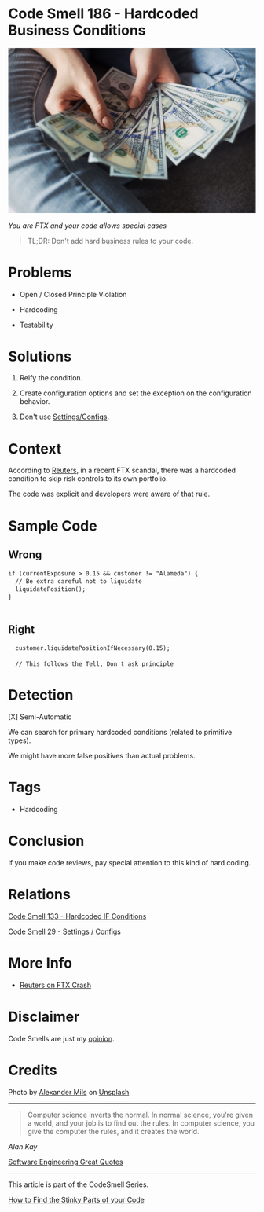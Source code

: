 # Code Smell 186 - Hardcoded Business Conditions
            
![Code Smell 186 - Hardcoded Business Conditions](Code%20Smell%20186%20-%20Hardcoded%20Business%20Conditions.jpg)


*You are FTX and your code allows special cases*

> TL;DR: Don't add hard business rules to your code.

# Problems

- Open / Closed Principle Violation

- Hardcoding

- Testability

# Solutions

1. Reify the condition.

2. Create configuration options and set the exception on the configuration behavior.

3. Don't use [Settings/Configs](https://github.com/mcsee/Software-Design-Articles/tree/main/Articles/Code%20Smells/Code%20Smell%2029%20-%20Settings%20-%20Configs/readme.md).

# Context

According to [Reuters](https://www.reuters.com/technology/how-secret-software-change-allowed-ftx-use-client-money-2022-12-13/), in a recent FTX scandal, there was a hardcoded condition to skip risk controls to its own portfolio.

The code was explicit and developers were aware of that rule.

# Sample Code

## Wrong

[Gist Url]: # (https://gist.github.com/mcsee/27cdd48bf20694b735f7d5914c086022)
```solidity
if (currentExposure > 0.15 && customer != "Alameda") {
  // Be extra careful not to liquidate
  liquidatePosition();
}


```

## Right

[Gist Url]: # (https://gist.github.com/mcsee/d43ab068cbec6d361fb429fd2860f518)
```solidity
  customer.liquidatePositionIfNecessary(0.15);
  
  // This follows the Tell, Don't ask principle
```

# Detection

[X] Semi-Automatic 

We can search for primary hardcoded conditions (related to primitive types).

We might have more false positives than actual problems. 

# Tags

- Hardcoding

# Conclusion

If you make code reviews, pay special attention to this kind of hard coding.

# Relations

[Code Smell 133 - Hardcoded IF Conditions](https://github.com/mcsee/Software-Design-Articles/tree/main/Articles/Code%20Smells/Code%20Smell%20133%20-%20Hardcoded%20IF%20Conditions/readme.md)

[Code Smell 29 - Settings / Configs](https://github.com/mcsee/Software-Design-Articles/tree/main/Articles/Code%20Smells/Code%20Smell%2029%20-%20Settings%20-%20Configs/readme.md)

# More Info

- [Reuters on FTX Crash]( https://www.reuters.com/technology/how-secret-software-change-allowed-ftx-use-client-money-2022-12-13/)

# Disclaimer

Code Smells are just my [opinion](https://github.com/mcsee/Software-Design-Articles/tree/main/Articles/Blogging/I%20Wrote%20More%20than%2090%20Articles%20on%202021%20Here%20is%20What%20I%20Learned/readme.md).

# Credits

Photo by [Alexander Mils](https://unsplash.com/@alexandermils) on [Unsplash](https://unsplash.com/s/photos/steal-money)  
  
* * *
> Computer science inverts the normal. In normal science, you're given a world, and your job is to find out the rules. In computer science, you give the computer the rules, and it creates the world.

_Alan Kay_
 
[Software Engineering Great Quotes](https://github.com/mcsee/Software-Design-Articles/tree/main/Articles/Quotes/Software%20Engineering%20Great%20Quotes/readme.md)

* * *

This article is part of the CodeSmell Series.

[How to Find the Stinky Parts of your Code](https://github.com/mcsee/Software-Design-Articles/tree/main/Articles/Code%20Smells/How%20to%20Find%20the%20Stinky%20parts%20of%20your%20Code/readme.md)